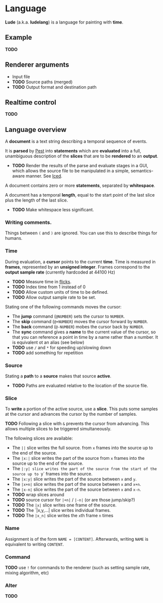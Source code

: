 # Language

**Lude** (a.k.a. **ludelang**) is a language for painting with **time**.

## Example

**TODO**

## Renderer arguments

* Input file
* **TODO** Source paths (merged)
* **TODO** Output format and destination path

## Realtime control

**TODO**

## Language overview
A **document** is a text string describing a temporal sequence of events.

It is **parsed** by [Pest](https://pest.rs) into **statements**
which are **evaluated** into a full, unambiguous description of
the **slices** that are to be **rendered** to an **output**.

* **TODO** Render the results of the parse and evaluate stages in a GUI,
which allows the source file to be manipulated in a simple, semantics-aware
manner. See [Iced](https://github.com/hecrj/iced).

A document contains zero or more **statements**, separated by **whitespace**.

A document has a temporal **length**, equal to
the start point of the last slice
plus the length of the last slice.

* **TODO** Make whitespace less significant.

### Writing comments.
Things between `(` and `)` are ignored.
You can use this to describe things for humans.

### Time
During evaluation, a **cursor** points to the current **time**.
Time is measured in **frames**, represented by an **unsigned integer**.
Frames correspond to the **output sample rate** (currently hardcoded
at 44100 Hz)

* **TODO** Measure time in [flicks](https://en.wikipedia.org/wiki/Flick_(time)).
* **TODO** Index time from 1 instead of 0
* **TODO** Allow custom units of time to be defined.
* **TODO** Allow output sample rate to be set.

Stating one of the following commands moves the cursor:

* The **jump** command (`@NUMBER`) sets the cursor to `NUMBER`.
* The **skip** command (`@+NUMBER`) moves the cursor forward by `NUMBER`.
* The **back** command (`@-NUMBER`) mobes the cursor back by `NUMBER`.
* The **sync** command gives a **name** to the current value of the cursor,
  so that you can reference a point in time by a name rather than a number.
  It is equivalent ot an alias (see below)
* **TODO** use `/` and `*` for speeding up/slowing down
* **TODO** add something for repetition

### Source
Stating a **path** to a **source** makes that source **active**.

* **TODO** Paths are evaluated relative to the location of the source file.

### Slice
To **write** a portion of the active source, use a **slice**.
This puts some samples at the cursor and advances the cursor
by the number of samples.

**TODO** Following a slice with `&` prevents the cursor from advancing.
This allows multiple slices to be triggered simultaneously.

The following slices are available:

* The `||` slice writes the full source.
  from `x` frames into the source up to the end of the source.
* The `|x:|` slice writes the part of the source
  from `x` frames into the source up to the end of the source.
* The `|:y| slice writes the part of the source
  from the start of the source up to `y` frames into the source.
* The `|x:y|` slice writes the part of the source
  between `x` and `y`.
* The `|x+n|` slice writes the part of the source
  between `x` and `x+n`.
* The `|x-n|` slice writes the part of the source
  between `x` and `x-n`.
* **TODO** wrap slices around
* **TODO** source cursor for `|+n|` / `|-n|` (or are those jump/skip?)
* **TODO** The `|x|` slice writes one frame of the source.
* **TODO** The `|x,y,...| slice writes individual frames.
* **TODO** The `|x_n|` slice writes the `x`th frame `n` times

### Name
Assignment is of the form `NAME = [CONTENT]`.
Afterwards, writing `NAME` is equivalent to writing `CONTENT`.

### Command
**TODO** use `!` for commands to the renderer (such as setting sample rate,
mixing algorithm, etc)

### Alter
**TODO**


